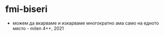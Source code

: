 # fmi-biseri
* можем да вкарваме и изкарваме многократно ама само на едното място - milen 4++, 2021
